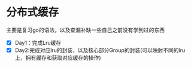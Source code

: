# 分布式缓存

主要是复习go的语法，以及查漏补缺一些自己之前没有学到过的东西


 -[X] Day1：完成Lru缓存
 -[X] Day2:完成对应lru的封装，以及核心部分Group的封装(可以映射不同的lru上，拥有缓存和获取对应缓存的操作)